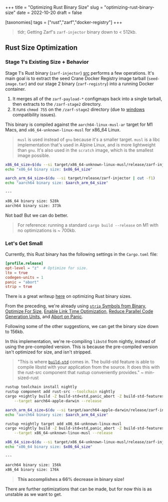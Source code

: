 +++
title = "Optimizing Rust Binary Size"
slug = "optimizing-rust-binary-size"
date = 2022-10-20
draft = false

[taxonomies]
tags = ["rust","zarf","docker-registry"]
+++

> tldr; Getting Zarf's `zarf-injector` binary down to < 512kb.

<!-- more -->

## Rust Size Optimization

### Stage 1's Existing Size + Behavior

Stage 1's Rust binary (`zarf-injector`) [src](https://github.com/defenseunicorns/zarf/tree/master/src/injector/stage1) performs a few operations. It's main goal is to extract the seed Crane Docker Registry image tarball (`seed-image.tar`) and our stage 2 binary (`zarf-registry`) into a running Docker container.

1. It merges all of the `zarf-payload-*` configmaps back into a single tarball, then extracts to the `/zarf-stage2` directory.
2. It runs `chmod 755` on the `/zarf-stage2` directory (due to [windows](2022-10-04.md#there-is-no-chmod-x-in-windows) compatibility issues).

This binary is compiled against the `aarch64-linux-musl-ar` target for M1 Macs, and `x86_64-unknown-linux-musl` for x86_64 Linux.

> `musl` is used instead of `gnu` because it's a smaller target. `musl` is a libc implementation that's used in Alpine Linux, and is more lightweight than `gnu`. It's also used in the `scratch` image, which is the smallest image possible.
>

```bash
x86_64_size=$(du --si target/x86_64-unknown-linux-musl/release/zarf-injector | cut -f1)
echo "x86_64 binary size: $x86_64_size"

aarch_arm_64_size=$(du --si target/release/zarf-injector | cut -f1)
echo "aarch64 binary size: $aarch_arm_64_size"

---

x86_64 binary size: 528k
aarch64 binary size: 373k
```

Not bad! But we can do better.

> For reference: running a standard `cargo build --release` on M1 with no optimizations is ~ 700kb.

### Let's Get Small

Currently, this Rust binary has the following settings in the `Cargo.toml` file:

```toml
[profile.release]
opt-level = "z"  # Optimize for size.
lto = true
codegen-units = 1
panic = "abort"
strip = true
```

There is a great writeup [here](https://github.com/johnthagen/min-sized-rust) on optimizing Rust binary sizes.

From the preceding, we're already using [`strip` Symbols from Binary](https://github.com/johnthagen/min-sized-rust#strip-symbols-from-binary), [Optimize For Size](https://github.com/johnthagen/min-sized-rust#optimize-for-size),
[Enable Link Time Optimization](https://github.com/johnthagen/min-sized-rust#enable-link-time-optimization-lto), [Reduce Parallel Code Generation Units](https://github.com/johnthagen/min-sized-rust#reduce-parallel-code-generation-units-to-increase-optimization), and
[Abort on Panic](https://github.com/johnthagen/min-sized-rust#abort-on-panic).

Following some of the other suggestions, we can get the binary size down to 156kb.

In this implementation, we're re-compiling `libstd` from nightly, instead of using the pre-compiled version. This is because the pre-compiled version isn't optimized for size, and isn't stripped.

> "This is where [`build-std`](https://doc.rust-lang.org/cargo/reference/unstable.html#build-std) comes in. The build-std feature is able to compile libstd with your application from the source. It does this with the rust-src component that rustup conveniently provides." ~ min-sized-rust

```bash
rustup toolchain install nightly
rustup component add rust-src --toolchain nightly
cargo +nightly build -Z build-std=std,panic_abort -Z build-std-features=panic_immediate_abort \
    --target aarch64-apple-darwin --release

aarch_arm_64_size=$(du --si target/aarch64-apple-darwin/release/zarf-injector | cut -f1)
echo "aarch64 binary size: $aarch_arm_64_size"

rustup +nightly target add x86_64-unknown-linux-musl
cargo +nightly build -Z build-std=std,panic_abort -Z build-std-features=panic_immediate_abort \
    --target x86_64-unknown-linux-musl --release

x86_64_size=$(du --si target/x86_64-unknown-linux-musl/release/zarf-injector | cut -f1)
echo "x86_64 binary size: $x86_64_size"

---

aarch64 binary size: 156k
x86_64 binary size: 176k
```

> __This accomplishes a 66% decrease in binary size!__

There are further optimizations that can be made, but for now this is as unstable as we want to get.
